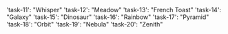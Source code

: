 'task-11': "Whisper"
'task-12': "Meadow"
'task-13': "French Toast"
'task-14': "Galaxy"
'task-15': "Dinosaur"
'task-16': "Rainbow"
'task-17': "Pyramid"
'task-18': "Orbit"
'task-19': "Nebula"
'task-20': "Zenith"
